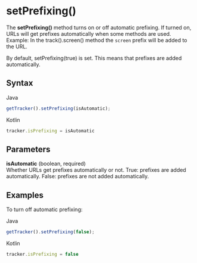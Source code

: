 # setPrefixing()

The **setPrefixing()** method turns on or off automatic prefixing. If
turned on, URLs will get prefixes automatically when some methods are
used. Example: In the track().screen() method the `screen` prefix will
be added to the URL.

By default, setPrefixing(true) is set. This means that prefixes are
added automatically.

## Syntax

<div class="tabs">

<div class="group-tab">

Java

``` javascript
getTracker().setPrefixing(isAutomatic);
```

</div>

<div class="group-tab">

Kotlin

``` javascript
tracker.isPrefixing = isAutomatic
```

</div>

</div>

## Parameters

**isAutomatic** (boolean, required)  
Whether URLs get prefixes automatically or not. True: prefixes are added
automatically. False: prefixes are not added automatically.

## Examples

To turn off automatic prefixing:

<div class="tabs">

<div class="group-tab">

Java

``` javascript
getTracker().setPrefixing(false);
```

</div>

<div class="group-tab">

Kotlin

``` javascript
tracker.isPrefixing = false
```

</div>

</div>
